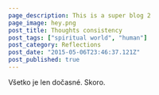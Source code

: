 ```yaml
---
page_description: This is a super blog 2
page_image: hey.png
post_title: Thoughts consistency
post_tags: ["spiritual world", "human"]
post_category: Reflections
post_date: "2015-05-06T23:46:37.121Z"
post_published: true
---
```


Všetko je len dočasné. Skoro.
